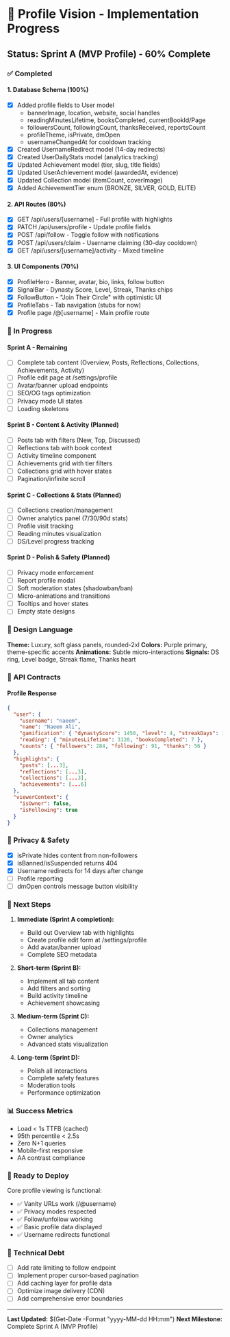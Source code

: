 # 🎯 Profile Vision - Implementation Progress

## Status: Sprint A (MVP Profile) - 60% Complete

### ✅ Completed

#### 1. Database Schema (100%)
- [x] Added profile fields to User model
  - bannerImage, location, website, social handles
  - readingMinutesLifetime, booksCompleted, currentBookId/Page
  - followersCount, followingCount, thanksReceived, reportsCount
  - profileTheme, isPrivate, dmOpen
  - usernameChangedAt for cooldown tracking
- [x] Created UsernameRedirect model (14-day redirects)
- [x] Created UserDailyStats model (analytics tracking)
- [x] Updated Achievement model (tier, slug, title fields)
- [x] Updated UserAchievement model (awardedAt, evidence)
- [x] Updated Collection model (itemCount, coverImage)
- [x] Added AchievementTier enum (BRONZE, SILVER, GOLD, ELITE)

#### 2. API Routes (80%)
- [x] GET /api/users/[username] - Full profile with highlights
- [x] PATCH /api/users/profile - Update profile fields
- [x] POST /api/follow - Toggle follow with notifications
- [x] POST /api/users/claim - Username claiming (30-day cooldown)
- [x] GET /api/users/[username]/activity - Mixed timeline

#### 3. UI Components (70%)
- [x] ProfileHero - Banner, avatar, bio, links, follow button
- [x] SignalBar - Dynasty Score, Level, Streak, Thanks chips
- [x] FollowButton - "Join Their Circle" with optimistic UI
- [x] ProfileTabs - Tab navigation (stubs for now)
- [x] Profile page /@[username] - Main profile route

### 🚧 In Progress

#### Sprint A - Remaining
- [ ] Complete tab content (Overview, Posts, Reflections, Collections, Achievements, Activity)
- [ ] Profile edit page at /settings/profile
- [ ] Avatar/banner upload endpoints
- [ ] SEO/OG tags optimization
- [ ] Privacy mode UI states
- [ ] Loading skeletons

#### Sprint B - Content & Activity (Planned)
- [ ] Posts tab with filters (New, Top, Discussed)
- [ ] Reflections tab with book context
- [ ] Activity timeline component
- [ ] Achievements grid with tier filters
- [ ] Collections grid with hover states
- [ ] Pagination/infinite scroll

#### Sprint C - Collections & Stats (Planned)
- [ ] Collections creation/management
- [ ] Owner analytics panel (7/30/90d stats)
- [ ] Profile visit tracking
- [ ] Reading minutes visualization
- [ ] DS/Level progress tracking

#### Sprint D - Polish & Safety (Planned)
- [ ] Privacy mode enforcement
- [ ] Report profile modal
- [ ] Soft moderation states (shadowban/ban)
- [ ] Micro-animations and transitions
- [ ] Tooltips and hover states
- [ ] Empty state designs

### 🎨 Design Language

**Theme:** Luxury, soft glass panels, rounded-2xl
**Colors:** Purple primary, theme-specific accents
**Animations:** Subtle micro-interactions
**Signals:** DS ring, Level badge, Streak flame, Thanks heart

### 📝 API Contracts

#### Profile Response
```json
{
  "user": {
    "username": "naeem",
    "name": "Naeem Ali",
    "gamification": { "dynastyScore": 1450, "level": 4, "streakDays": 12 },
    "reading": { "minutesLifetime": 3120, "booksCompleted": 7 },
    "counts": { "followers": 284, "following": 91, "thanks": 56 }
  },
  "highlights": {
    "posts": [...3],
    "reflections": [...3],
    "collections": [...3],
    "achievements": [...6]
  },
  "viewerContext": {
    "isOwner": false,
    "isFollowing": true
  }
}
```

### 🔐 Privacy & Safety

- [x] isPrivate hides content from non-followers
- [x] isBanned/isSuspended returns 404
- [x] Username redirects for 14 days after change
- [ ] Profile reporting
- [ ] dmOpen controls message button visibility

### 🎯 Next Steps

1. **Immediate (Sprint A completion):**
   - Build out Overview tab with highlights
   - Create profile edit form at /settings/profile
   - Add avatar/banner upload
   - Complete SEO metadata

2. **Short-term (Sprint B):**
   - Implement all tab content
   - Add filters and sorting
   - Build activity timeline
   - Achievement showcasing

3. **Medium-term (Sprint C):**
   - Collections management
   - Owner analytics
   - Advanced stats visualization

4. **Long-term (Sprint D):**
   - Polish all interactions
   - Complete safety features
   - Moderation tools
   - Performance optimization

### 📊 Success Metrics

- Load < 1s TTFB (cached)
- 95th percentile < 2.5s
- Zero N+1 queries
- Mobile-first responsive
- AA contrast compliance

### 🚀 Ready to Deploy

Core profile viewing is functional:
- ✅ Vanity URLs work (/@username)
- ✅ Privacy modes respected
- ✅ Follow/unfollow working
- ✅ Basic profile data displayed
- ✅ Username redirects functional

### 🔧 Technical Debt

- [ ] Add rate limiting to follow endpoint
- [ ] Implement proper cursor-based pagination
- [ ] Add caching layer for profile data
- [ ] Optimize image delivery (CDN)
- [ ] Add comprehensive error boundaries

---

**Last Updated:** $(Get-Date -Format "yyyy-MM-dd HH:mm")
**Next Milestone:** Complete Sprint A (MVP Profile)
